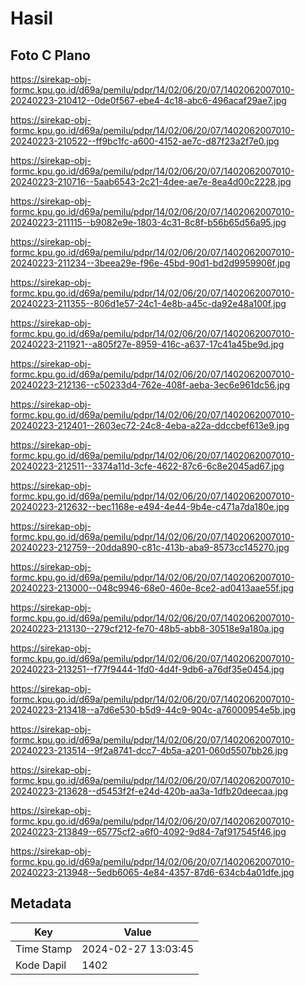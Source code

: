 # Hasil

## Foto C Plano

https://sirekap-obj-formc.kpu.go.id/d69a/pemilu/pdpr/14/02/06/20/07/1402062007010-20240223-210412--0de0f567-ebe4-4c18-abc6-496acaf29ae7.jpg

https://sirekap-obj-formc.kpu.go.id/d69a/pemilu/pdpr/14/02/06/20/07/1402062007010-20240223-210522--ff9bc1fc-a600-4152-ae7c-d87f23a2f7e0.jpg

https://sirekap-obj-formc.kpu.go.id/d69a/pemilu/pdpr/14/02/06/20/07/1402062007010-20240223-210716--5aab6543-2c21-4dee-ae7e-8ea4d00c2228.jpg

https://sirekap-obj-formc.kpu.go.id/d69a/pemilu/pdpr/14/02/06/20/07/1402062007010-20240223-211115--b9082e9e-1803-4c31-8c8f-b56b65d56a95.jpg

https://sirekap-obj-formc.kpu.go.id/d69a/pemilu/pdpr/14/02/06/20/07/1402062007010-20240223-211234--3beea29e-f96e-45bd-90d1-bd2d9959906f.jpg

https://sirekap-obj-formc.kpu.go.id/d69a/pemilu/pdpr/14/02/06/20/07/1402062007010-20240223-211355--806d1e57-24c1-4e8b-a45c-da92e48a100f.jpg

https://sirekap-obj-formc.kpu.go.id/d69a/pemilu/pdpr/14/02/06/20/07/1402062007010-20240223-211921--a805f27e-8959-416c-a637-17c41a45be9d.jpg

https://sirekap-obj-formc.kpu.go.id/d69a/pemilu/pdpr/14/02/06/20/07/1402062007010-20240223-212136--c50233d4-762e-408f-aeba-3ec6e961dc56.jpg

https://sirekap-obj-formc.kpu.go.id/d69a/pemilu/pdpr/14/02/06/20/07/1402062007010-20240223-212401--2603ec72-24c8-4eba-a22a-ddccbef613e9.jpg

https://sirekap-obj-formc.kpu.go.id/d69a/pemilu/pdpr/14/02/06/20/07/1402062007010-20240223-212511--3374a11d-3cfe-4622-87c6-6c8e2045ad67.jpg

https://sirekap-obj-formc.kpu.go.id/d69a/pemilu/pdpr/14/02/06/20/07/1402062007010-20240223-212632--bec1168e-e494-4e44-9b4e-c471a7da180e.jpg

https://sirekap-obj-formc.kpu.go.id/d69a/pemilu/pdpr/14/02/06/20/07/1402062007010-20240223-212759--20dda890-c81c-413b-aba9-8573cc145270.jpg

https://sirekap-obj-formc.kpu.go.id/d69a/pemilu/pdpr/14/02/06/20/07/1402062007010-20240223-213000--048c9946-68e0-460e-8ce2-ad0413aae55f.jpg

https://sirekap-obj-formc.kpu.go.id/d69a/pemilu/pdpr/14/02/06/20/07/1402062007010-20240223-213130--279cf212-fe70-48b5-abb8-30518e9a180a.jpg

https://sirekap-obj-formc.kpu.go.id/d69a/pemilu/pdpr/14/02/06/20/07/1402062007010-20240223-213251--f77f9444-1fd0-4d4f-9db6-a76df35e0454.jpg

https://sirekap-obj-formc.kpu.go.id/d69a/pemilu/pdpr/14/02/06/20/07/1402062007010-20240223-213418--a7d6e530-b5d9-44c9-904c-a76000954e5b.jpg

https://sirekap-obj-formc.kpu.go.id/d69a/pemilu/pdpr/14/02/06/20/07/1402062007010-20240223-213514--9f2a8741-dcc7-4b5a-a201-060d5507bb26.jpg

https://sirekap-obj-formc.kpu.go.id/d69a/pemilu/pdpr/14/02/06/20/07/1402062007010-20240223-213628--d5453f2f-e24d-420b-aa3a-1dfb20deecaa.jpg

https://sirekap-obj-formc.kpu.go.id/d69a/pemilu/pdpr/14/02/06/20/07/1402062007010-20240223-213849--65775cf2-a6f0-4092-9d84-7af917545f46.jpg

https://sirekap-obj-formc.kpu.go.id/d69a/pemilu/pdpr/14/02/06/20/07/1402062007010-20240223-213948--5edb6065-4e84-4357-87d6-634cb4a01dfe.jpg


## Metadata

| Key        | Value               |
| ---------- | ------------------- |
| Time Stamp | 2024-02-27 13:03:45 |
| Kode Dapil | 1402                |



